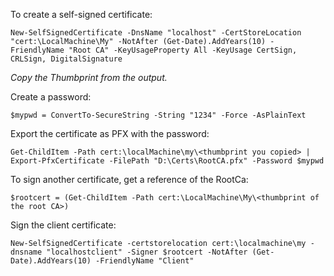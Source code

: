 To create a self-signed certificate:

```
New-SelfSignedCertificate -DnsName "localhost" -CertStoreLocation "cert:\LocalMachine\My" -NotAfter (Get-Date).AddYears(10) -FriendlyName "Root CA" -KeyUsageProperty All -KeyUsage CertSign, CRLSign, DigitalSignature
```

_Copy the Thumbprint from the output._

Create a password:

```
$mypwd = ConvertTo-SecureString -String "1234" -Force -AsPlainText
```
Export the certificate as PFX with the password:
```
Get-ChildItem -Path cert:\localMachine\my\<thumbprint you copied> | Export-PfxCertificate -FilePath "D:\Certs\RootCA.pfx" -Password $mypwd
```

To sign another certificate, get a reference of the RootCa:
```
$rootcert = (Get-ChildItem -Path cert:\LocalMachine\My\<thumbprint of the root CA>)
```

Sign the client certificate:
```
New-SelfSignedCertificate -certstorelocation cert:\localmachine\my -dnsname "localhostclient" -Signer $rootcert -NotAfter (Get-Date).AddYears(10) -FriendlyName "Client"
```

